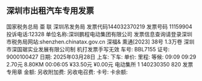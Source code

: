 ## 深圳市出租汽车专用发票 
国家税务总局 亜 联 深圳吊发务局 发票代码144032370219 发票号码 11159904 投诉电话:12328 单位名称:深圳鹏程电动集团有限公司 发票信息查询请登录深圳市税务局网站:shenzhen.chinatax.gov.cn 深福& 熏通[2023] 38号 1.3万卷 深圳市深国琚实业发展有限公司制 
机打发票手写无效 
车号: BBL7155 证号: 9000100427 日期: 2025年03月28日 上车: 下车: 单价: 里程: 等候: 
09:09 09:29 2.70元 8.80KM 00:06:05 ¥33.50元 ¥0.00元 电动集所 1 140230350 820 发票专用章 
金额: 另收附加费: 另收电召费: 卡号: 卡余额: